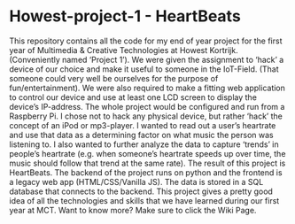 # Howest-project-1 - HeartBeats
This repository contains all the code for my end of year project for the first year of Multimedia & Creative Technologies at Howest Kortrijk. (Conveniently named ‘Project 1’).
We were given the assignment to ‘hack’ a device of our choice and make it useful to someone in the IoT-Field. (That someone could very well be ourselves for the purpose of fun/entertainment). We were also required to make a fitting web application to control our device and use at least one LCD screen to display the device’s IP-address. The whole project would be configured and run from a Raspberry Pi.
I chose not to hack any physical device, but rather ‘hack’ the concept of an iPod or mp3-player. I wanted to read out a user’s heartrate and use that data as a determining factor on what music the person was listening to. I also wanted to further analyze the data to capture ‘trends’ in people’s heartrate (e.g. when someone’s heartrate speeds up over time, the music should follow that trend at the same rate).
The result of this project is HeartBeats. The backend of the project runs on python and the frontend is a legacy web app (HTML/CSS/Vanilla JS). The data is stored in a SQL database that connects to the backend. 
This project gives a pretty good idea of all the technologies and skills that we have learned during our first year at MCT.
Want to know more? Make sure to click the Wiki Page.

